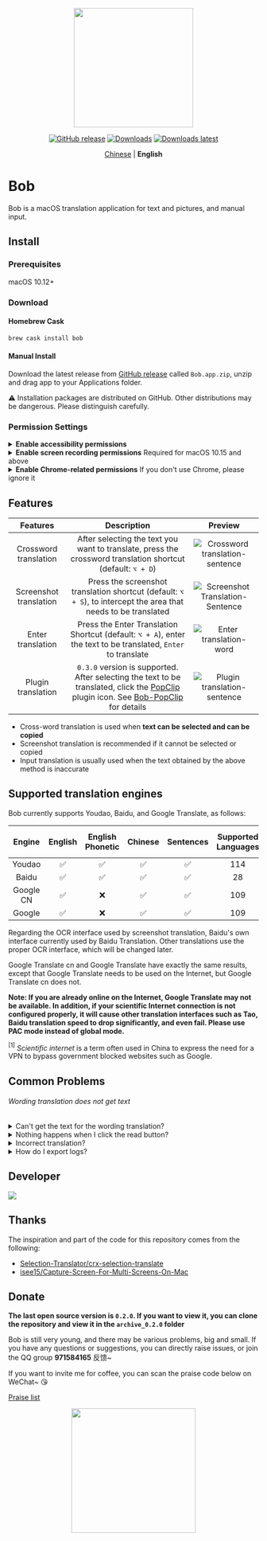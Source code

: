 <p align="center">
  <img src="https://cdn.jsdelivr.net/gh/ripperhe/oss@master/2019/1222/bob-logo.png" width=240 />
</p>
<p align="center">
	<a href="https://github.com/ripperhe/Bob/releases/latest"><img src="https://img.shields.io/github/v/release/ripperhe/Bob?logo=github" alt="GitHub release" /></a>
	<a href="https://github.com/ripperhe/Bob/releases/latest"><img src="https://img.shields.io/github/downloads/ripperhe/Bob/total" alt="Downloads" /></a>
	<a href="https://github.com/ripperhe/Bob/releases/latest"><img src="https://img.shields.io/github/downloads/ripperhe/Bob/latest/total" alt="Downloads latest" /></a>
</p>
<p align="center">
  <a href="https://github.com/ripperhe/Bob">Chinese</a> | <strong>English</strong>
</p>

# Bob

Bob is a macOS translation application for text and pictures, and manual input.

## Install

### Prerequisites

macOS 10.12+

### Download

#### Homebrew Cask

```sh
brew cask install bob
```

#### Manual Install

Download the latest release from [GitHub release](https://github.com/ripperhe/Bob/releases) called `Bob.app.zip`, unzip and drag app to your Applications folder.

⚠️ Installation packages are distributed on GitHub. Other distributions may be dangerous. Please distinguish carefully.

### Permission Settings

<details>
<summary><strong>Enable accessibility permissions</strong></summary><br>
<p>
<p>The first you use <strong>word translation</strong> the following dialog will appear, click <code>Open System Preferences</code>, and enable Bob</p>
<p><img src="https://cdn.jsdelivr.net/gh/ripperhe/oss@master/2020/0117/辅助功能弹窗.png" alt="Accessibility popup" width=500 /></p>
<p>If you accidentally decline it, open System Preferences > Security & Privacy > Privacy > Accessibility and make sure Bob is checked</p>
<p>If there is no pop-up box requesting permissions, click the <code>+</code> number on this page, enter the application folder and select Bob, click <code>Open</code>, and enable Bob</p>
<p><img src="https://cdn.jsdelivr.net/gh/ripperhe/oss@master/2020/0117/辅助功能设置.png" alt="Accessibility settings" width=600 /></p>
</p>
</details>

<details>
<summary><strong>Enable screen recording permissions</strong> Required for macOS 10.15 and above</summary><br>
<p>
<p>When using <strong>Screenshot Translation</strong> for the first time, the following prompt will pop-up, click <code>Open system preferences</code>, and enable Bob</p>
<p><img src="https://cdn.jsdelivr.net/gh/ripperhe/oss@master/2020/0117/屏幕录制弹窗.png" alt="Screen recording popup" width=500 /></p>
<p>If you accidentally decline it, open System Preferences > Security & Privacy > Privacy > Screen Recording and make sure Bob is checked</p>
<p>If there is no pop-up box requesting permissions, click the <code>+</code> number on this page, enter the application folder and select Bob, click <code>Open</code>, and enable Bob</p>
<p><img src="https://cdn.jsdelivr.net/gh/ripperhe/oss@master/2020/0117/屏幕录制设置.png" alt="Screen recording settings" width=600 /></p>
</p>
</details>

<details>
<summary><strong>Enable Chrome-related permissions</strong> If you don't use Chrome, please ignore it</summary><br>
<p>
<p>If you use the Chrome browser, in order to make Bob’s word extraction experience in Chrome closer to the web plugin, please enable the following permissions:</p>
<p>1. Turn on <code>Allow JavaScript in Apple Events</code> in Chrome menu bar > View > Developer</p>
<p><img src="https://cdn.jsdelivr.net/gh/ripperhe/oss@master/2020/0316/chrome设置.png" alt="Chrome settings" width=600 /></p>
<p>2. The first time you use <strong>Crossword Translation</strong> in Chrome, the following popup window should appear, click "OK" (the popup window will only appear once, unless you reset the automation permissions)</p>
<p><img src="https://cdn.jsdelivr.net/gh/ripperhe/oss@master/2020/0316/自动化Chrome弹窗.png" alt="Automated Chrome popup" width=500 /></p>
<p>3. After processing the popup, go to System Preferences > Security & Privacy > Privacy > Automation You should see the following options, please make sure they are checked</p>
<p><img src="https://cdn.jsdelivr.net/gh/ripperhe/oss@master/2020/0316/自动化Chrome设置.png" alt="Automated Chrome settings" width=600 /></p>
</p>
</details>

## Features

| Features | Description | Preview |
| :---: | :---: | :---: |
| Crossword translation | After selecting the text you want to translate, press the crossword translation shortcut (default: `⌥ + D`) | ![Crossword translation-sentence](https://cdn.jsdelivr.net/gh/ripperhe/oss@master/2020/0117/划词翻译-句子.gif) |
| Screenshot translation | Press the screenshot translation shortcut (default: `⌥ + S`), to intercept the area that needs to be translated | ![Screenshot Translation-Sentence](https://cdn.jsdelivr.net/gh/ripperhe/oss@master/2020/0117/截图翻译-句子.gif) |
| Enter translation | Press the Enter Translation Shortcut (default: `⌥ + A`), enter the text to be translated, `Enter` to translate | ![Enter translation-word](https://cdn.jsdelivr.net/gh/ripperhe/oss@master/2020/0117/输入翻译-单词.gif) |
| Plugin translation | `0.3.0` version is supported. After selecting the text to be translated, click the [PopClip](https://pilotmoon.com/popclip/) plugin icon.  See [Bob-PopClip](https://github.com/ripperhe/Bob-PopClip) for details | ![Plugin translation-sentence](https://cdn.jsdelivr.net/gh/ripperhe/oss@master/2020/0117/插件翻译-句子.gif) |

* Cross-word translation is used when **text can be selected and can be copied**
* Screenshot translation is recommended if it cannot be selected or copied
* Input translation is usually used when the text obtained by the above method is inaccurate

## Supported translation engines

Bob currently supports Youdao, Baidu, and Google Translate, as follows:

| Engine | English | English Phonetic | Chinese | Sentences | Supported Languages | Scientific Internet <sup>[1](#scientific-internet)</sup> |
| :---: | :---: | :---: | :---: | :---: | :---: | :---: |
| Youdao | ✅ | ✅ | ✅ | ✅ | 114 | - |
| Baidu | ✅ | ✅ | ✅ | ✅ | 28 | - |
| Google CN | ✅ | ❌ | ✅ | ✅ | 109 | - |
| Google | ✅ | ❌ | ✅ | ✅ | 109 | Required |

Regarding the OCR interface used by screenshot translation, Baidu's own interface currently used by Baidu Translation. Other translations use the proper OCR interface, which will be changed later.

Google Translate cn and Google Translate have exactly the same results, except that Google Translate needs to be used on the Internet, but Google Translate cn does not.

**Note: If you are already online on the Internet, Google Translate may not be available. In addition, if your scientific Internet connection is not configured properly, it will cause other translation interfaces such as Tao, Baidu translation speed to drop significantly, and even fail. Please use PAC mode instead of global mode.**

<a name="#scientific-internet"><sup>[1]</sup></a> _Scientific internet_ is
a term often used in China to express the need for a VPN to bypass government
blocked websites such as Google.

## Common Problems

<h6>Wording translation does not get text</h6>
<details>
<summary>Can't get the text for the wording translation?</summary><br>
<p>
<p>The wording translation is essentially issuing the <code>⌘ + C</code> key combination to copy the selected text, and then get the text from the clipboard for translation. Please ensure that the following conditions are met:</p>
<ol>
<li>Text selected</li>
<li>Accessibility permissions are enabled (there is an opening method in front of the article)</li>
<li>Selected text can be copied</li>
<li>The shortcut for copying text in current software is <code>⌘ + C</code> (Some software <code>⌘ + C</code> have different meanings)</li>
<li>Current software can copy text quickly after pressing <code>⌘ + C</code> (for example, the "Books" app that comes with the system will be stuck after pressing <code>⌘ + C</code> After a while, it is likely to lead to failure in word picking)</li>
</ol>
<p>Some software or websites will append some information after copying the text, so sometimes the obtained text and the selected one may be different.</p>
</p>
</details>

<details>
<summary>Nothing happens when I click the read button?</summary><br>
<p>After clicking the read button, a network request will be made for audio playback. If there is no response, the sentence may be too long and the loading will be slow. Of course, it may also be a BUG. Later, I will consider some UI tips after clicking.</p>
</details>

<details>
<summary>Incorrect translation?</summary><br>
<p>
<table>
<thead>
<tr>
<th style="text-align: center">Error description</th>
<th style="text-align: center">Possible reasons</th>
<th style="text-align: center">Suggestions</th>
</tr>
</thead>
<tbody>
<tr>
<td style="text-align: center">"Translating" is displayed for the first time</td>
<td style="text-align: center">After the software is used for the first time, it may be acquiring tokens, which will be relatively slower.</td>
<td style="text-align: center">It is recommended to wait or restart the software</td>
</tr>
<tr>
<td style="text-align: center">Always show "In Translation" or "Exception Request"</td>
<td style="text-align: center">It may be a network problem or caused by scientific Internet software</td>
<td style="text-align: center">It is recommended to check the network and scientific Internet software settings</td>
</tr>
<tr>
<td style="text-align: center">"Interface exception"</td>
<td style="text-align: center">The request may be too frequent, or the current translation source of the query text is not supported</td>
<td style="text-align: center">Suggest to try again or switch translation source</td>
</tr>
<tr>
<td style="text-align: center">"Data parsing error"</td>
<td style="text-align: center">It may be an API change of the corresponding translation source or the extreme case of the translation result is not covered by the software</td>
<td style="text-align: center">It is recommended to switch the translation source, report the bug and wait for the software update</td>
</tr>
</tbody>
</table>
<p>Of course, you can try <strong>switch translation source</strong> and <strong>restart Bob</strong> for all issues.</p>
</p>
</details>

<details>
<summary>How do I export logs?</summary><br>
<p>Click the menu bar icon and select <code>Help-Export Log</code></p>
</details>

## Developer

<a href="https://github.com/ripperhe/Bob/graphs/contributors"><img src="https://opencollective.com/bob_/contributors.svg?width=890&button=false" /></a>

## Thanks

The inspiration and part of the code for this repository comes from the following:

* [Selection-Translator/crx-selection-translate](https://github.com/Selection-Translator/crx-selection-translate)
* [isee15/Capture-Screen-For-Multi-Screens-On-Mac](https://github.com/isee15/Capture-Screen-For-Multi-Screens-On-Mac)

## Donate

**The last open source version is `0.2.0`. If you want to view it, you can clone the repository and view it in the `archive_0.2.0` folder**

Bob is still very young, and there may be various problems, big and small. If you have any questions or suggestions, you can directly raise issues, or join the QQ group **971584165** 反馈~

If you want to invite me for coffee, you can scan the praise code below on WeChat~ 😘

[Praise list](RewardList.md)

<p align="center">
	<img src="https://cdn.jsdelivr.net/gh/ripperhe/oss@master/2020/0105/ripper_wechat.JPG" width=250 />
</p>
